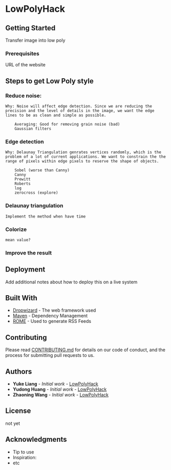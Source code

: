 # LowPolyHack

## Getting Started
Transfer image into low poly

### Prerequisites

URL of the website


## Steps to get Low Poly style

### Reduce noise:
    Why: Noise will affect edge detection. Since we are reducing the precision and the level of details in the image, we want the edge lines to be as clean and simple as possible.
```
    Averaging: Good for removing grain noise (bad)
    Gaussian filters
```
### Edge detection
    Why: Delaunay Triangulation genrates vertices randomly, which is the problem of a lot of current applications. We want to constrain the the range of pixels within edge pixels to reserve the shape of objects.
```
    Sobel (worse than Canny)
    Canny
    Prewitt
    Roberts
    log
    zerocross (explore)
```
### Delaunay triangulation
    Implement the method when have time 
### Colorize
    mean value?
### Improve the result

## Deployment

Add additional notes about how to deploy this on a live system

## Built With

* [Dropwizard](http://www.dropwizard.io/1.0.2/docs/) - The web framework used
* [Maven](https://maven.apache.org/) - Dependency Management
* [ROME](https://rometools.github.io/rome/) - Used to generate RSS Feeds

## Contributing

Please read [CONTRIBUTING.md](https://gist.github.com/PurpleBooth/b24679402957c63ec426) for details on our code of conduct, and the process for submitting pull requests to us.

## Authors

* **Yuke Liang** - *Initial work* - [LowPolyHack](URL)
* **Yudong Huang** - *Initial work* - [LowPolyHack](URL)
* **Zhaoning Wang** - *Initial work* - [LowPolyHack](URL)

## License
 not yet

## Acknowledgments

* Tip to use
* Inspiration:
* etc

